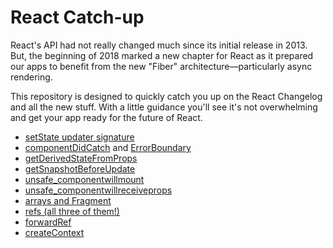 # React Catch-up

React's API had not really changed much since its initial release in 2013. But, the beginning of 2018 marked a new chapter for React as it prepared our apps to benefit from the new "Fiber" architecture—particularly async rendering.

This repository is designed to quickly catch you up on the React Changelog and all the new stuff. With a little guidance you'll see it's not overwhelming and get your app ready for the future of React.

- [setState updater signature](https://reactjs.org/docs/react-component.html#setstate)
- [componentDidCatch](https://reactjs.org/docs/react-component.html#componentdidcatch) and [ErrorBoundary](https://reactjs.org/docs/error-boundaries.html)
- [getDerivedStateFromProps](https://reactjs.org/docs/react-component.html#static-getderivedstatefromprops)
- [getSnapshotBeforeUpdate](https://reactjs.org/docs/react-component.html#getsnapshotbeforeupdate)
- [unsafe_componentwillmount](https://reactjs.org/docs/react-component.html#unsafe_componentwillmount)
- [unsafe_componentwillreceiveprops](https://reactjs.org/docs/react-component.html#unsafe_componentwillreceiveprops)
- [arrays and Fragment](https://reactjs.org/docs/fragments.html)
- [refs (all three of them!)](https://reactjs.org/docs/refs-and-the-dom.html)
- [forwardRef](https://reactjs.org/docs/forwarding-refs.html)
- [createContext](https://reactjs.org/docs/context.html)
